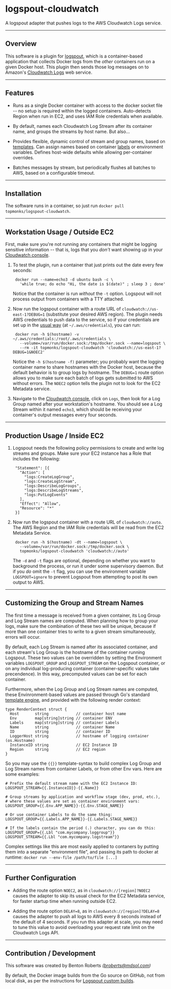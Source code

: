 logspout-cloudwatch
================
A logspout adapter that pushes logs to the AWS Cloudwatch Logs service.

----------------
Overview
----------------
This software is a plugin for [logspout][1], which is a container-based application that collects Docker logs from the *other* containers run on a given Docker host. This plugin then sends those log messages on to Amazon's [Cloudwatch Logs][2] web service.


----------------
Features
----------------

* Runs as a single Docker container with access to the docker socket file -- no setup is required within the logged containers. Auto-detects Region when run in EC2, and uses IAM Role credentials when available.

* By default, names each Cloudwatch Log Stream after its container name, and groups the streams by host name. But also...

* Provides flexible, dynamic control of stream and group names, based on [templates][3]. Can assign names based on container [labels][4] or environment variables. Defines host-wide defaults while allowing per-container overrides.

* Batches messages by stream, but periodically flushes all batches to AWS, based on a configurable timeout.


----------------
Installation
----------------
The software runs in a container, so just run `docker pull topmonks/logspout-cloudwatch`.


----------------
Workstation Usage / Outside EC2
----------------

First, make sure you're not running any containers that might be logging sensitive information -- that is, logs that you *don't* want showing up in your [Cloudwatch console][5].

1. To test the plugin, run a container that just prints out the date every few seconds:

        docker run --name=echo3 -d ubuntu bash -c \
          'while true; do echo "Hi, the date is $(date)" ; sleep 3 ; done'

    Notice that the container is run _without_ the `-t` option. Logspout will not process output from containers with a TTY attached.

2. Now run the logspout container with a route URL of `cloudwatch://us-east-1?DEBUG=1` (substitute your desired AWS region). The plugin needs AWS credentials to push data to the service, so if your credentials are set up in the [usual way][6] (at `~/.aws/credentials`), you can run:

        docker run -h $(hostname) -v ~/.aws/credentials:/root/.aws/credentials \
          --volume=/var/run/docker.sock:/tmp/docker.sock --name=logspout \
          --rm -it topmonks/logspout-cloudwatch 'cloudwatch://us-east-1?DEBUG=1&NOEC2'


    Notice the `-h $(hostname -f)` parameter; you probably want the logging container name to share hostnames with the Docker host, because the default behavior is to group logs by hostname. The `DEBUG=1` route option allows you to make sure each batch of logs gets submitted to AWS without errors. The `NOEC2` option tells the plugin not to look for the EC2 Metadata service.

3. Navigate to the [Cloudwatch console][5], click on `Logs`, then look for a Log Group named after your workstation's hostname. You should see a Log Stream within it named `echo3`, which should be receiving your container's output messages every four seconds.


----------------
Production Usage / Inside EC2
----------------

1. Logspout needs the following policy permissions to create and write log streams and groups. Make sure your EC2 instance has a Role that includes the following:

        "Statement": [{
          "Action": [
            "logs:CreateLogGroup",
            "logs:CreateLogStream",
            "logs:DescribeLogGroups",
            "logs:DescribeLogStreams",
            "logs:PutLogEvents"
          ],
          "Effect": "Allow",
          "Resource": "*"
        }]

2. Now run the logspout container with a route URL of `cloudwatch://auto`. The AWS Region and the IAM Role credentials will be read from the EC2 Metadata Service.

        docker run -h $(hostname) -dt --name=logspout \
          --volume=/var/run/docker.sock:/tmp/docker.sock \
          topmonks/logspout-cloudwatch 'cloudwatch://auto'

    The `-d` and `-t` flags are optional, depending on whether you want to background the process, or run it under some supervisory daemon. But if you *do* omit the `-t` flag, you can use the environment variable `LOGSPOUT=ignore` to prevent Logspout from attempting to post its own output to AWS.


----------------
Customizing the Group and Stream Names
----------------

The first time a message is received from a given container, its Log Group and Log Stream names are computed. When planning how to group your logs, make sure the combination of these two will be unique, because if more than one container tries to write to a given stream simultaneously, errors will occur.

By default, each Log Stream is named after its associated container, and each stream's Log Group is the hostname of the container running Logspout. These two values can be overridden by setting the Environment variables `LOGSPOUT_GROUP` and `LOGSPOUT_STREAM` on the Logspout container, or on any individual log-producing container (container-specific values take precendence). In this way, precomputed values can be set for each container.

Furthermore, when the Log Group and Log Stream names are computed, these Envinronment-based values are passed through Go's standard [template engine][3], and provided with the following render context:


    type RenderContext struct {
      Host       string            // container host name
      Env        map[string]string // container ENV
      Labels     map[string]string // container Labels
      Name       string            // container Name
      ID         string            // container ID
      LoggerHost string            // hostname of logging container (os.Hostname)
      InstanceID string            // EC2 Instance ID
      Region     string            // EC2 region
    }

So you may use the `{{}}` template-syntax to build complex Log Group and Log Stream names from container Labels, or from other Env vars. Here are some examples:

    # Prefix the default stream name with the EC2 Instance ID:
    LOGSPOUT_STREAM={{.InstanceID}}-{{.Name}}

    # Group streams by application and workflow stage (dev, prod, etc.),
    # where these values are set as container environment vars:
    LOGSPOUT_GROUP={{.Env.APP_NAME}}-{{.Env.STAGE_NAME}}

    # Or use container Labels to do the same thing:
    LOGSPOUT_GROUP={{.Labels.APP_NAME}}-{{.Labels.STAGE_NAME}}

    # If the labels contain the period (.) character, you can do this:
    LOGSPOUT_GROUP={{.Lbl "com.mycompany.loggroup"}}
    LOGSPOUT_STREAM={{.Lbl "com.mycompany.logstream"}}

Complex settings like this are most easily applied to contaners by putting them into a separate "environment file", and passing its path to docker at runtime: `docker run --env-file /path/to/file [...]`


----------------
Further Configuration
----------------

* Adding the route option `NOEC2`, as in `cloudwatch://[region]?NOEC2` causes the adapter to skip its usual check for the EC2 Metadata service, for faster startup time when running outside EC2.

* Adding the route option `DELAY=8`, as in `cloudwatch://[region]?DELAY=8` causes the adapter to push all logs to AWS every 8 seconds instead of the default of 4 seconds. If you run this adapter at scale, you may need to tune this value to avoid overloading your request rate limit on the Cloudwatch Logs API.


----------------
Contribution / Development
----------------
This software was created by Benton Roberts _(broberts@mdsol.com)_

By default, the Docker image builds from the Go source on GitHub, not from local disk, as per the instructions for [Logspout custom builds][7].



[1]: https://github.com/gliderlabs/logspout
[2]: https://docs.aws.amazon.com/AmazonCloudWatchLogs/latest/APIReference/Welcome.html
[3]: https://golang.org/pkg/text/template/
[4]: https://docs.docker.com/engine/userguide/labels-custom-metadata/
[5]: https://console.aws.amazon.com/cloudwatch/home?#logs
[6]: https://docs.aws.amazon.com/cli/latest/userguide/cli-chap-getting-started.html
[7]: https://github.com/gliderlabs/logspout/tree/master/custom
